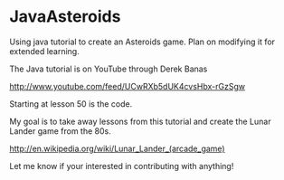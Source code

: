 JavaAsteroids
=============

Using java tutorial to create an Asteroids game. Plan on modifying it for extended learning.

The Java tutorial is on YouTube through Derek Banas

http://www.youtube.com/feed/UCwRXb5dUK4cvsHbx-rGzSgw

Starting at lesson 50 is the code.

My goal is to take away lessons from this tutorial and create the Lunar Lander game from the 80s.

http://en.wikipedia.org/wiki/Lunar_Lander_(arcade_game)


Let me know if your interested in contributing with anything!
